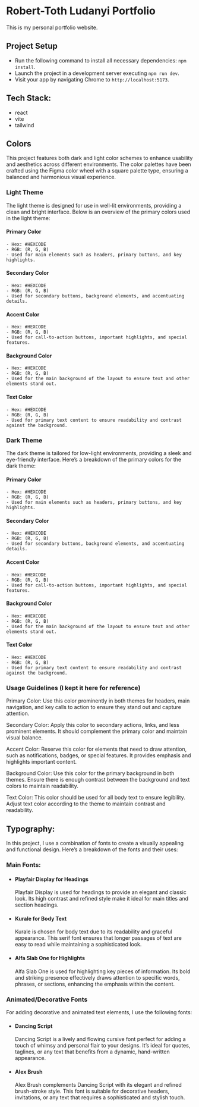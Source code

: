 # Robert-Toth Ludanyi Portfolio

This is my personal portfolio website.

## Project Setup

- Run the following command to install all necessary dependencies: `npm install`.
- Launch the project in a development server executing `npm run dev`.
- Visit your app by navigating Chrome to `http://localhost:5173`.

## Tech Stack:

- react
- vite
- tailwind

## Colors

This project features both dark and light color schemes to enhance usability and aesthetics across different environments. The color palettes have been crafted using the Figma color wheel with a square palette type, ensuring a balanced and harmonious visual experience.

### Light Theme
The light theme is designed for use in well-lit environments, providing a clean and bright interface. Below is an overview of the primary colors used in the light theme:

#### Primary Color

    - Hex: #HEXCODE
    - RGB: (R, G, B)
    - Used for main elements such as headers, primary buttons, and key highlights.

#### Secondary Color

    - Hex: #HEXCODE
    - RGB: (R, G, B)
    - Used for secondary buttons, background elements, and accentuating details.

#### Accent Color

    - Hex: #HEXCODE
    - RGB: (R, G, B)
    - Used for call-to-action buttons, important highlights, and special features.

#### Background Color

    - Hex: #HEXCODE
    - RGB: (R, G, B)
    - Used for the main background of the layout to ensure text and other elements stand out.

#### Text Color

    - Hex: #HEXCODE
    - RGB: (R, G, B)
    - Used for primary text content to ensure readability and contrast against the background.

### Dark Theme
The dark theme is tailored for low-light environments, providing a sleek and eye-friendly interface. Here’s a breakdown of the primary colors for the dark theme:

#### Primary Color

    - Hex: #HEXCODE
    - RGB: (R, G, B)
    - Used for main elements such as headers, primary buttons, and key highlights.

#### Secondary Color

    - Hex: #HEXCODE
    - RGB: (R, G, B)
    - Used for secondary buttons, background elements, and accentuating details.

#### Accent Color

    - Hex: #HEXCODE
    - RGB: (R, G, B)
    - Used for call-to-action buttons, important highlights, and special features.

#### Background Color

    - Hex: #HEXCODE
    - RGB: (R, G, B)
    - Used for the main background of the layout to ensure text and other elements stand out.

#### Text Color

    - Hex: #HEXCODE
    - RGB: (R, G, B)
    - Used for primary text content to ensure readability and contrast against the background.

### Usage Guidelines (I kept it here for reference)
Primary Color: Use this color prominently in both themes for headers, main navigation, and key calls to action to ensure they stand out and capture attention.

Secondary Color: Apply this color to secondary actions, links, and less prominent elements. It should complement the primary color and maintain visual balance.

Accent Color: Reserve this color for elements that need to draw attention, such as notifications, badges, or special features. It provides emphasis and highlights important content.

Background Color: Use this color for the primary background in both themes. Ensure there is enough contrast between the background and text colors to maintain readability.

Text Color: This color should be used for all body text to ensure legibility. Adjust text color according to the theme to maintain contrast and readability.



## Typography:

In this project, I use a combination of fonts to create a visually appealing and functional design. Here’s a breakdown of the fonts and their uses:

### Main Fonts:

-   #### Playfair Display for Headings

    Playfair Display is used for headings to provide an elegant and classic look. Its high contrast and refined style make it ideal for main titles and section headings.

-   #### Kurale for Body Text

    Kurale is chosen for body text due to its readability and graceful appearance. This serif font ensures that longer passages of text are easy to read while maintaining a sophisticated look.

-   #### Alfa Slab One for Highlights

    Alfa Slab One is used for highlighting key pieces of information. Its bold and striking presence effectively draws attention to specific words, phrases, or sections, enhancing the emphasis within the content.

### Animated/Decorative Fonts
For adding decorative and animated text elements, I use the following fonts:

-   #### Dancing Script
    Dancing Script is a lively and flowing cursive font perfect for adding a touch of whimsy and personal flair to your designs. It’s ideal for quotes, taglines, or any text that benefits from a dynamic, hand-written appearance.

-   #### Alex Brush
    Alex Brush complements Dancing Script with its elegant and refined brush-stroke style. This font is suitable for decorative headers, invitations, or any text that requires a sophisticated and stylish touch.

